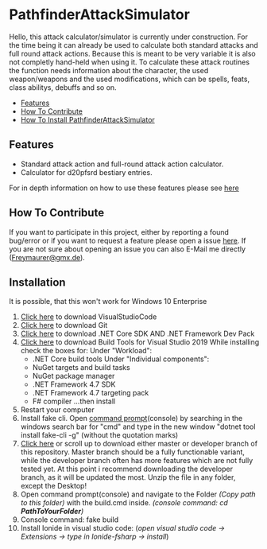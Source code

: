 # PathfinderAttackSimulator

Hello, this attack calculator/simulator is currently under construction.
For the time being it can already be used to calculate both standard attacks and full round attack actions.
Because this is meant to be very variable it is also not completly hand-held when using it.
To calculate these attack routines the function needs information about the character, the used weapon/weapons and the used modifications, 
which can be spells, feats, class abilitys, debuffs and so on.

- [Features](#features)
- [How To Contribute](#how-to-contribute)
- [How To Install PathfinderAttackSimulator](#installation)

## Features

- Standard attack action and full-round attack action calculator.
- Calculator for d20pfsrd bestiary entries.

For in depth information on how to use these features please see [here](https://freymaurer.github.io/PathfinderAttackSimulator/)

## How To Contribute

If you want to participate in this project, either by reporting a found bug/error or if you want to request a feature please open a issue [here](https://github.com/Freymaurer/PathfinderAttackSimulator/issues).
If you are not sure about opening an issue you can also E-Mail me directly (Freymaurer@gmx.de).

## Installation

It is possible, that this won't work for Windows 10 Enterprise

1. [Click here](https://code.visualstudio.com/download) to download VisualStudioCode
2. [Click here](https://git-scm.com/download/win) to download Git
3. [Click here](https://dotnet.microsoft.com/download) to download .NET Core SDK AND .NET Framework Dev Pack
4. [Click here](https://visualstudio.microsoft.com/downloads/#build-tools-for-visual-studio-2017) to download Build Tools for Visual Studio 2019 
	While installing check the boxes for:
	Under "Workload":
	- .NET Core build tools
	Under "Individual components":
	- NuGet targets and build tasks
	- NuGet package manager
	- .NET Framework 4.7 SDK
	- .NET Framework 4.7 targeting pack
	- F# compiler
	...then install
5. Restart your computer
6. Install fake cli. Open [command prompt](https://en.wikipedia.org/wiki/Command-line_interface)(console) by searching in the windows search bar for "cmd" and type in the new window "dotnet tool install fake-cli -g" (without the quotation marks)
7. [Click here](https://github.com/Freymaurer/PathfinderAttackSimulator/archive/developer.zip) or scroll up to download either master or developer branch of this repository.
	Master branch should be a fully functionable variant, while the developer branch often has more features which are not fully tested yet.
	At this point i recommend downloading the developer branch, as it will be updated the most.
	Unzip the file in any folder, except the Desktop!
8. Open command prompt(console) and navigate to the Folder _(Copy path to this folder)_ with the build.cmd inside. 
		_(console command: cd __PathToYourFolder__)_
9. Console command: fake build
10. Install Ionide in visual studio code:
	(_open visual studio code -> Extensions -> type in Ionide-fsharp -> install_)

